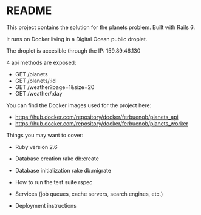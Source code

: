 # README

This project contains the solution for the planets problem. Built with Rails 6.

It runs on Docker living in a Digital Ocean public droplet.

The droplet is accesible through the IP: 159.89.46.130

4 api methods are exposed:

- GET /planets
- GET /planets/:id
- GET /weather?page=1&size=20
- GET /weather/:day

You can find the Docker images used for the project here:
- https://hub.docker.com/repository/docker/ferbuenob/planets_api
- https://hub.docker.com/repository/docker/ferbuenob/planets_worker

Things you may want to cover:

* Ruby version
2.6

* Database creation
rake db:create

* Database initialization
rake db:migrate

* How to run the test suite
rspec

* Services (job queues, cache servers, search engines, etc.)


* Deployment instructions
